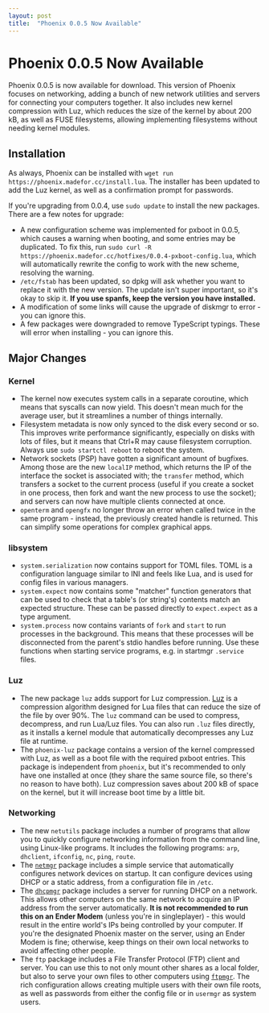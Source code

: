 ```yaml
---
layout: post
title:  "Phoenix 0.0.5 Now Available"
---
```


# Phoenix 0.0.5 Now Available
Phoenix 0.0.5 is now available for download. This version of Phoenix focuses on networking, adding a bunch of new network utilities and servers for connecting your computers together. It also includes new kernel compression with Luz, which reduces the size of the kernel by about 200 kB, as well as FUSE filesystems, allowing implementing filesystems without needing kernel modules.

## Installation
As always, Phoenix can be installed with `wget run https://phoenix.madefor.cc/install.lua`. The installer has been updated to add the Luz kernel, as well as a confirmation prompt for passwords.

If you're upgrading from 0.0.4, use `sudo update` to install the new packages. There are a few notes for upgrade:
- A new configuration scheme was implemented for pxboot in 0.0.5, which causes a warning when booting, and some entries may be duplicated. To fix this, run `sudo curl -R https://phoenix.madefor.cc/hotfixes/0.0.4-pxboot-config.lua`, which will automatically rewrite the config to work with the new scheme, resolving the warning.
- `/etc/fstab` has been updated, so dpkg will ask whether you want to replace it with the new version. The update isn't super important, so it's okay to skip it. **If you use spanfs, keep the version you have installed.**
- A modification of some links will cause the upgrade of diskmgr to error - you can ignore this.
- A few packages were downgraded to remove TypeScript typings. These will error when installing - you can ignore this.

## Major Changes

### Kernel
- The kernel now executes system calls in a separate coroutine, which means that syscalls can now yield. This doesn't mean much for the average user, but it streamlines a number of things internally.
- Filesystem metadata is now only synced to the disk every second or so. This improves write performance significantly, especially on disks with lots of files, but it means that Ctrl+R may cause filesystem corruption. Always use `sudo startctl reboot` to reboot the system.
- Network sockets (PSP) have gotten a significant amount of bugfixes. Among those are the new `localIP` method, which returns the IP of the interface the socket is associated with; the `transfer` method, which transfers a socket to the current process (useful if you create a socket in one process, then fork and want the new process to use the socket); and servers can now have multiple clients connected at once.
- `openterm` and `opengfx` no longer throw an error when called twice in the same program - instead, the previously created handle is returned. This can simplify some operations for complex graphical apps.

### libsystem
- `system.serialization` now contains support for TOML files. TOML is a configuration language similar to INI and feels like Lua, and is used for config files in various managers.
- `system.expect` now contains some "matcher" function generators that can be used to check that a table's (or string's) contents match an expected structure. These can be passed directly to `expect.expect` as a type argument.
- `system.process` now contains variants of `fork` and `start` to run processes in the background. This means that these processes will be disconnected from the parent's stdio handles before running. Use these functions when starting service programs, e.g. in startmgr `.service` files.

### Luz
- The new package `luz` adds support for Luz compression. [Luz](https://github.com/MCJack123/Luz) is a compression algorithm designed for Lua files that can reduce the size of the file by over 90%. The `luz` command can be used to compress, decompress, and run Lua/Luz files. You can also run `.luz` files directly, as it installs a kernel module that automatically decompresses any Luz file at runtime.
- The `phoenix-luz` package contains a version of the kernel compressed with Luz, as well as a boot file with the required pxboot entries. This package is independent from `phoenix`, but it's recommended to only have one installed at once (they share the same source file, so there's no reason to have both). Luz compression saves about 200 kB of space on the kernel, but it will increase boot time by a little bit.

### Networking
- The new `netutils` package includes a number of programs that allow you to quickly configure networking information from the command line, using Linux-like programs. It includes the following programs: `arp`, `dhclient`, `ifconfig`, `nc`, `ping`, `route`.
- The [`netmgr`](/coresvc/netmgr) package includes a simple service that automatically configures network devices on startup. It can configure devices using DHCP or a static address, from a configuration file in `/etc`.
- The [`dhcpmgr`](/coresvc/servers/dhcpmgr) package includes a server for running DHCP on a network. This allows other computers on the same network to acquire an IP address from the server automatically. **It is not recommended to run this on an Ender Modem** (unless you're in singleplayer) - this would result in the entire world's IPs being controlled by your computer. If you're the designated Phoenix master on the server, using an Ender Modem is fine; otherwise, keep things on their own local networks to avoid affecting other people.
- The `ftp` package includes a File Transfer Protocol (FTP) client and server. You can use this to not only mount other shares as a local folder, but also to serve your own files to other computers using [`ftpmgr`](/coresvc/servers/ftpmgr). The rich configuration allows creating multiple users with their own file roots, as well as passwords from either the config file or in `usermgr` as system users.
